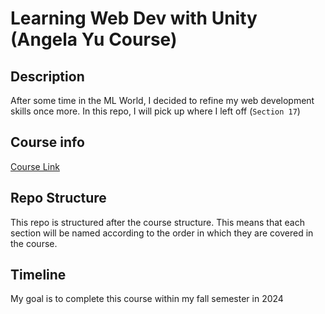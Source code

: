 # Learning Web Dev with Unity (Angela Yu Course)

## Description
After some time in the ML World, I decided to refine my web development skills once more. In this repo, I will pick up where I left off (`Section 17`)

## Course info
[Course Link](https://www.udemy.com/course/the-complete-web-development-bootcamp/)

## Repo Structure
This repo is structured after the course structure. This means that each section will be named according to the order in which they are covered in the course.

## Timeline
My goal is to complete this course within my fall semester in 2024
